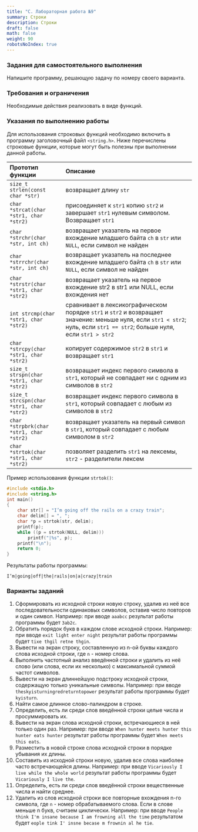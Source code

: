 ```yaml
---
title: "C. Лабораторная работа №9"
summary: Строки
description: Строки
draft: false
math: false
weight: 90
robotsNoIndex: true
---
```


### Задания для самостоятельного выполнения

Напишите программу, решающую задачу по номеру своего варианта.

### Требования и ограничения

Необходимые действия реализовать в виде функций.

### Указания по выполнению работы

Для использования строковых функций необходимо включить в программу заголовочный файл `<string.h>`. Ниже перечислены строковые функции, которые могут быть полезны при выполнении данной работы.

| Прототип функции | Описание |
|     :-----------     | :--------- |
| `size_t strlen(const char *str)` |  возвращает длину `str`   |
| `char *strcat(char *str1, char *str2)` | присоединяет к `str1` копию `str2` и завершает `str1` нулевым символом. Возвращает `str1` |
| `char *strchr(char *str, int ch)` | возвращает указатель на первое вхождение младшего байта `ch` в `str` или `NULL`, если символ не найден |
| `char *strrchr(char *str, int ch)` | возвращает указатель на последнее вхождение младшего байта `ch` в `str` или `NULL`, если символ не найден |
| `char *strstr(char *str1, char *str2)` | возвращает указатель на первое вхождение str2 в str1 или NULL, если вхождения нет |
| `int strcmp(char *str1, char *str2)` | сравнивает в лексикографическом порядке `str1` и `str2` и возвращает значение: меньше нуля, если `str1 < str2`; нуль, если `str1 == str2`; больше нуля, если `str1 > str2` |
| `char *strcpy(char *str1, char *str2)` | копирует содержимое `str2` в `str1` и возвращает `str1` |
| `size_t strspn(char *str1, char *str2)` | возвращает индекс первого символа в `str1`, который не совпадает ни с одним из символов в `str2` |
| `size_t strсspn(char *str1, char *str2)` | возвращает индекс первого символа в `str1`, который совпадает с любым из символов в `str2` |
| `char *strpbrk(char *str1, char *str2)` | возвращает указатель на первый символ в `str1`, который совпадает с любым символом в `str2` |
| `char *strtok(char *str1, char *str2)` | позволяет разделить `str1` на лексемы, `str2` - разделители лексем |

Пример использования функции `strtok()`:

```c
#include <stdio.h>
#include <string.h>
int main()
{
    char str[] = "I’m going off the rails on a crazy train";
    char delim[] = ", ";
    char *p = strtok(str, delim);
    printf(p);
    while ((p = strtok(NULL, delim)))
        printf("|%s", p);
    printf("\n");
    return 0;
}
```

Результаты работы программы:
```text
I’m|going|off|the|rails|on|a|crazy|train
```

### Варианты заданий

1. Сформировать из исходной строки новую строку, удалив из неё все последовательности одинаковых символов, оставив число повторов и один символ. Например: при вводе `aaabcc` результат работы программы будет `3ab2c`.
2. Обратить порядок букв в каждом слове исходной строки. Например: при вводе `exit light enter night` результат работы программы будет `tixe thgil retne thgin`.
3. Вывести на экран строку, составленную из n-ой буквы каждого слова исходной строки, где `n` - номер слова.
4. Выполнить частотный анализ введённой строки и удалить из неё слово (или слова, если их несколько) с максимальной суммой частот символов.
5. Вывести на экран длиннейшую подстроку исходной строки, содержащую только уникальные символы. Например: при вводе `theskyisturningredreturntopower` результат работы программы будет `kyisturn`.
6. Найти самое длинное слово-палиндром в строке.
7. Определить, есть ли среди слов введённой строки целые числа и просуммировать их.
8. Вывести на экран слова исходной строки, встречающиеся в ней только один раз. Например: при вводе `When hunter meets hunter this hunter eats hunter` результат работы программы будет `When meets this eats`.
9. Разместить в новой строке слова исходной строки в порядке убывания их длины.
10. Составить из исходной строки новую, удалив все слова наиболее часто встречающейся длины. Например: при вводе `Vicariously I live while the whole world` результат работы программы будет `Vicariously I live the`.
11. Определить, есть ли среди слов введённой строки вещественные числа и найти среднее.
12. Удалить из слов исходной строки все повторные вхождения n-го символа, где `n` - номер обрабатываемого слова. Если в слове меньше n букв, считаем циклически. Например: при вводе `People think I'm insane because I am frowning all the time` результатом будет `eople tink I' insne becase m frownin al he tie`.
